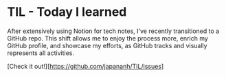 # TIL - Today I learned

After extensively using Notion for tech notes, I've recently transitioned to a GitHub repo. This shift allows me to enjoy the process more, enrich my GitHub profile, and showcase my efforts, as GitHub tracks and visually represents all activities.

[Check it out!][https://github.com/japananh/TIL/issues]

